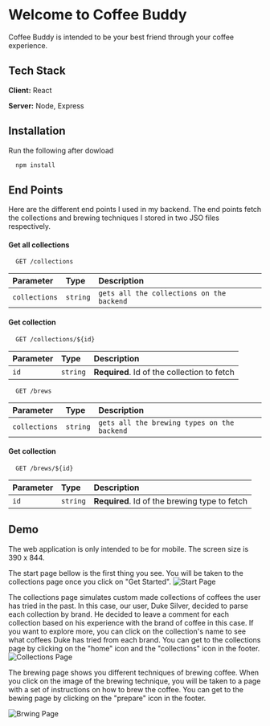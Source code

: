
# Welcome to Coffee Buddy

Coffee Buddy is intended to be your best friend through your coffee experience. 




## Tech Stack

**Client:** React

**Server:** Node, Express


## Installation

Run the following after dowload

```bash
  npm install 
```
    


## End Points 
 
 Here are the different end points I used in my backend. The end points fetch the collections and brewing techniques I stored in two JSO files respectively.

#### Get all collections

```http
  GET /collections
```

| Parameter | Type     | Description                |
| :-------- | :------- | :------------------------- |
| `collections` | `string` | `gets all the collections on the backend` |

#### Get collection 

```http
  GET /collections/${id}
```

| Parameter | Type     | Description                       |
| :-------- | :------- | :-------------------------------- |
| `id`      | `string` | **Required**. Id of the collection to fetch |

```http
  GET /brews
```

| Parameter | Type     | Description                |
| :-------- | :------- | :------------------------- |
| `collections` | `string` | `gets all the brewing types on the backend` |

#### Get collection 

```http
  GET /brews/${id}
```

| Parameter | Type     | Description                       |
| :-------- | :------- | :-------------------------------- |
| `id`      | `string` | **Required**. Id of the brewing type to fetch |
## Demo
The web application is only intended to be for mobile. The screen size is 390 x 844. 

The start page bellow is the first thing you see. You will be taken to the collections page once you click on "Get Started".
![Start Page](./public/readme_images/shot.gif)

The collections page simulates custom made collections of coffees the user has tried in the past. In this case, our user, Duke Silver, decided to parse each collection by brand. He decided to leave a comment for each collection based on his experience with the brand of coffee in this case. If you want to explore more, you can click on the collection's name to see what coffees Duke has tried from each brand. 
You can get to the collections page by clicking on the "home" icon and the "collections" icon in the footer. 
![Collections Page](./public/readme_images/collect.png)

The brewing page shows you different techniques of brewing coffee. When you click on the image of the brewing technique, you will be taken to a page with a set of instructions on how to brew the coffee. 
You can get to the bewing page by clicking on the "prepare" icon in the footer. 

![Brwing Page](./public/readme_images/prep.png)
